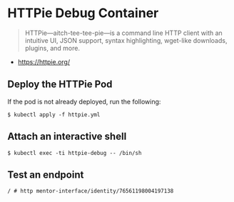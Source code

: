# HTTPie Debug Container

>  HTTPie—aitch-tee-tee-pie—is a command line HTTP client with an intuitive UI, JSON support, syntax highlighting, wget-like downloads, plugins, and more. 

- https://httpie.org/


## Deploy the HTTPie Pod

If the pod is not already deployed, run the following:

```shell
$ kubectl apply -f httpie.yml
```

## Attach an interactive shell


```shell
$ kubectl exec -ti httpie-debug -- /bin/sh

```

## Test an endpoint

```shell
/ # http mentor-interface/identity/76561198004197138
```
